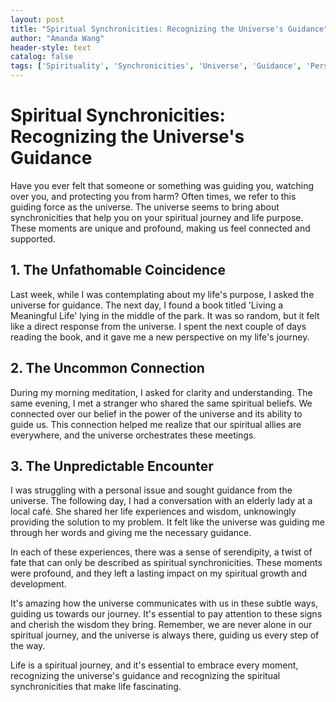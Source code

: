 ```yaml
---
layout: post
title: "Spiritual Synchronicities: Recognizing the Universe's Guidance"
author: "Amanda Wang"
header-style: text
catalog: false
tags: ['Spirituality', 'Synchronicities', 'Universe', 'Guidance', 'Personal Growth', 'Life Lessons', 'Spiritual Journey']
---
```


# Spiritual Synchronicities: Recognizing the Universe's Guidance

Have you ever felt that someone or something was guiding you, watching over you, and protecting you from harm? Often times, we refer to this guiding force as the universe. The universe seems to bring about synchronicities that help you on your spiritual journey and life purpose. These moments are unique and profound, making us feel connected and supported.

## 1. The Unfathomable Coincidence

Last week, while I was contemplating about my life's purpose, I asked the universe for guidance. The next day, I found a book titled 'Living a Meaningful Life' lying in the middle of the park. It was so random, but it felt like a direct response from the universe. I spent the next couple of days reading the book, and it gave me a new perspective on my life's journey.

## 2. The Uncommon Connection

During my morning meditation, I asked for clarity and understanding. The same evening, I met a stranger who shared the same spiritual beliefs. We connected over our belief in the power of the universe and its ability to guide us. This connection helped me realize that our spiritual allies are everywhere, and the universe orchestrates these meetings.

## 3. The Unpredictable Encounter

I was struggling with a personal issue and sought guidance from the universe. The following day, I had a conversation with an elderly lady at a local café. She shared her life experiences and wisdom, unknowingly providing the solution to my problem. It felt like the universe was guiding me through her words and giving me the necessary guidance.

In each of these experiences, there was a sense of serendipity, a twist of fate that can only be described as spiritual synchronicities. These moments were profound, and they left a lasting impact on my spiritual growth and development.

It's amazing how the universe communicates with us in these subtle ways, guiding us towards our journey. It's essential to pay attention to these signs and cherish the wisdom they bring. Remember, we are never alone in our spiritual journey, and the universe is always there, guiding us every step of the way.

Life is a spiritual journey, and it's essential to embrace every moment, recognizing the universe's guidance and recognizing the spiritual synchronicities that make life fascinating.
